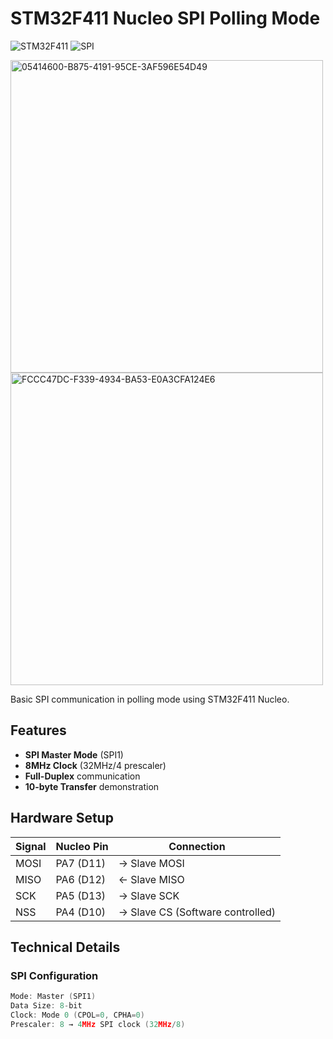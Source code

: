 # STM32F411 Nucleo SPI Polling Mode

![STM32F411](https://img.shields.io/badge/STM32F411-Nucleo-blue) 
![SPI](https://img.shields.io/badge/SPI-Polling_Mode-green)

<img src="https://github.com/user-attachments/assets/5a72e995-7368-4264-94c2-6a3c24e1e8db" width="500" alt="05414600-B875-4191-95CE-3AF596E54D49">
<img src="https://github.com/user-attachments/assets/e593ba66-1a54-4e63-832c-37b3ac510ae5" width="500" alt="FCCC47DC-F339-4934-BA53-E0A3CFA124E6">

Basic SPI communication in polling mode using STM32F411 Nucleo.

## Features
- **SPI Master Mode** (SPI1)
- **8MHz Clock** (32MHz/4 prescaler)
- **Full-Duplex** communication
- **10-byte Transfer** demonstration


## Hardware Setup
| Signal | Nucleo Pin | Connection |
|--------|------------|------------|
| MOSI   | PA7 (D11)  | → Slave MOSI |
| MISO   | PA6 (D12)  | ← Slave MISO |
| SCK    | PA5 (D13)  | → Slave SCK |
| NSS    | PA4 (D10)  | → Slave CS (Software controlled) |

## Technical Details
### SPI Configuration 
```c
Mode: Master (SPI1)
Data Size: 8-bit
Clock: Mode 0 (CPOL=0, CPHA=0)
Prescaler: 8 → 4MHz SPI clock (32MHz/8)
